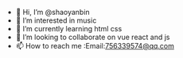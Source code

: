 - 👋 Hi, I’m @shaoyanbin
- 👀 I’m interested in music
- 🌱 I’m currently learning html css
- 💞️ I’m looking to collaborate on vue react and js
- 📫 How to reach me :Email:756339574@qq.com

<!---
ssshaoyanbin/ssshaoyanbin is a ✨ special ✨ repository because its `README.md` (this file) appears on your GitHub profile.
You can click the Preview link to take a look at your changes.
--->
